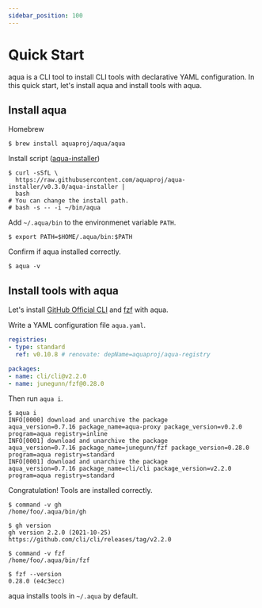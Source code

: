 ```yaml
---
sidebar_position: 100
---
```


# Quick Start

aqua is a CLI tool to install CLI tools with declarative YAML configuration.
In this quick start, let's install aqua and install tools with aqua.

## Install aqua

Homebrew

```console
$ brew install aquaproj/aqua/aqua
```

Install script ([aqua-installer](https://github.com/aquaproj/aqua-installer))

```console
$ curl -sSfL \
  https://raw.githubusercontent.com/aquaproj/aqua-installer/v0.3.0/aqua-installer |
  bash
# You can change the install path.
# bash -s -- -i ~/bin/aqua
```

Add `~/.aqua/bin` to the environmenet variable `PATH`.

```console
$ export PATH=$HOME/.aqua/bin:$PATH
```

Confirm if aqua installed correctly.

```console
$ aqua -v
```

## Install tools with aqua

Let's install [GitHub Official CLI](https://cli.github.com/) and [fzf](https://github.com/junegunn/fzf) with aqua.

Write a YAML configuration file `aqua.yaml`.

```yaml
registries:
- type: standard
  ref: v0.10.8 # renovate: depName=aquaproj/aqua-registry

packages:
- name: cli/cli@v2.2.0
- name: junegunn/fzf@0.28.0
```

Then run `aqua i`.

```console
$ aqua i 
INFO[0000] download and unarchive the package            aqua_version=0.7.16 package_name=aqua-proxy package_version=v0.2.0 program=aqua registry=inline
INFO[0001] download and unarchive the package            aqua_version=0.7.16 package_name=junegunn/fzf package_version=0.28.0 program=aqua registry=standard
INFO[0001] download and unarchive the package            aqua_version=0.7.16 package_name=cli/cli package_version=v2.2.0 program=aqua registry=standard
```

Congratulation! Tools are installed correctly.

```console
$ command -v gh
/home/foo/.aqua/bin/gh

$ gh version
gh version 2.2.0 (2021-10-25)
https://github.com/cli/cli/releases/tag/v2.2.0

$ command -v fzf
/home/foo/.aqua/bin/fzf

$ fzf --version
0.28.0 (e4c3ecc)
```

aqua installs tools in `~/.aqua` by default.
